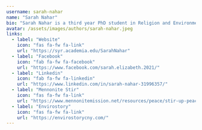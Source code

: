 ```yaml
---
username: sarah-nahar
name: "Sarah Nahar"
bio: "Sarah Nahar is a third year PhD student in Religion and Environmental Studies at Syracuse University and SUNY College of Environmental Science and Forestry, on unceded Onondaga land."
avatar: /assets/images/authors/sarah-nahar.jpeg
links:
  - label: "Website"
    icon: "fas fa-fw fa-link"
    url: "https://syr.academia.edu/SarahNahar"
  - label: "Facebook"
    icon: "fab fa-fw fa-facebook"
    url: "https://www.facebook.com/sarah.elizabeth.2021/"
  - label: "Linkedin"
    icon: "fab fa-fw fa-linkedin"
    url: "https://www.linkedin.com/in/sarah-nahar-31996357/"
  - label: "Mennonite Stir"
    icon: "fas fa-fw fa-link"
    url: "https://www.mennonitemission.net/resources/peace/stir-up-peace" 
  - label: "Envirostory"
    icon: "fas fa-fw fa-link"
    url: "https://envirostorycny.com/" 
---
```



